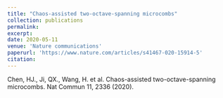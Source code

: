```yaml
---
title: "Chaos-assisted two-octave-spanning microcombs"
collection: publications
permalink: 
excerpt: 
date: 2020-05-11
venue: 'Nature communications'
paperurl: 'https://www.nature.com/articles/s41467-020-15914-5'
citation: 
---
```


Chen, HJ., Ji, QX., Wang, H. et al. Chaos-assisted two-octave-spanning microcombs. Nat Commun 11, 2336 (2020). <a href="https://doi.org/10.1038/s41467-020-15914-5" target="_blank"></a>
